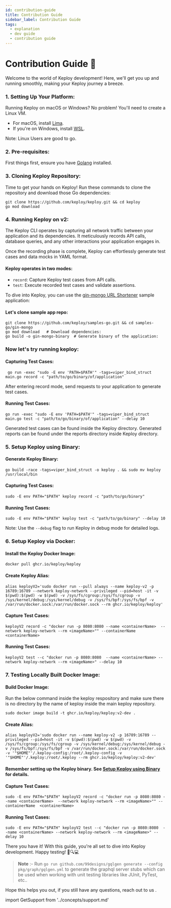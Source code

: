 ```yaml
---
id: contribution-guide
title: Contribution Guide
sidebar_label: Contribution Guide
tags:
  - explanation
  - dev guide
  - contribution guide
---
```


# Contribution Guide 🚀

Welcome to the world of Keploy development! Here, we'll get you up and running smoothly, making your Keploy journey a breeze.

### 1. **Setting Up Your Platform**:

Running Keploy on macOS or Windows? No problem! You'll need to create a Linux VM.

- For macOS, install [Lima](https://github.com/lima-vm/lima#installation).
- If you're on Windows, install [WSL](https://learn.microsoft.com/en-us/windows/wsl/install).

Note: Linux Users are good to go.

### 2. **Pre-requisites**:

First things first, ensure you have [Golang](https://go.dev/doc/install) installed.

### 3. **Cloning Keploy Repository**:

Time to get your hands on Keploy! Run these commands to clone the repository and download those Go dependencies:

```shell
git clone https://github.com/keploy/keploy.git && cd keploy
go mod download
```

### 4. Running Keploy on v2:

The Keploy CLI operates by capturing all network traffic between your application and its dependencies.
It meticulously records API calls, database queries, and any other interactions your application engages in.

Once the recording phase is complete, Keploy can effortlessly generate test cases and data mocks in YAML format.

#### Keploy operates in two modes:

- `record`: Capture Keploy test cases from API calls.
- `test`: Execute recorded test cases and validate assertions.

To dive into Keploy, you can use the [gin-mongo URL Shortener](https://github.com/keploy/samples-go/tree/main/gin-mongo) sample application:

#### Let's clone sample app repo:

```shell
git clone https://github.com/keploy/samples-go.git && cd samples-go/gin-mongo
go mod download   # Download dependencies:
go build -o gin-mongo-binary  # Generate binary of the application:
```

### Now let's try running keploy:

#### Capturing Test Cases:

```shell
 go run -exec "sudo -E env 'PATH=$PATH'" -tags=viper_bind_struct main.go record -c "path/to/go/binary/of/application"
```

After entering record mode, send requests to your application to generate test cases.

#### Running Test Cases:

```shell
go run -exec "sudo -E env 'PATH=$PATH'" -tags=viper_bind_struct main.go test -c "path/to/go/binary/of/application" --delay 10
```
Generated test cases can be found inside the Keploy directory. Generated reports can be found under the reports directory inside Keploy directory. 
### 5. Setup Keploy using Binary:

#### Generate Keploy Binary:

```shell
go build -race -tags=viper_bind_struct -o keploy . && sudo mv keploy /usr/local/bin
```

#### Capturing Test Cases:

```shell
sudo -E env PATH="$PATH" keploy record -c "path/to/go/binary"
```

#### Running Test Cases:

```shell
sudo -E env PATH="$PATH" keploy test -c "path/to/go/binary" --delay 10
```

Note: Use the `--debug` flag to run Keploy in debug mode for detailed logs.

### 6. Setup Keploy via Docker:

#### Install the Keploy Docker Image:

```shell
docker pull ghcr.io/keploy/keploy
```

#### Create Keploy Alias:

```shell
alias keployV2='sudo docker run --pull always --name keploy-v2 -p 16789:16789 --network keploy-network --privileged --pid=host -it -v $(pwd):$(pwd) -w $(pwd) -v /sys/fs/cgroup:/sys/fs/cgroup -v /sys/kernel/debug:/sys/kernel/debug -v /sys/fs/bpf:/sys/fs/bpf -v /var/run/docker.sock:/var/run/docker.sock --rm ghcr.io/keploy/keploy'
```

#### Capture Test Cases:

```shell
keployV2 record -c "docker run -p 8080:8080 --name <containerName>  --network keploy-network --rm <imageName>"" --containerName  <containerName>
```

#### Running Test Cases:

```shell
keployV2 test --c "docker run -p 8080:8080  --name <containerName> --network keploy-network --rm <imageName>" --delay 10
```

### 7. Testing Locally Built Docker Image:

#### Build Docker Image:

Run the below command inside the keploy respository and make sure there is no directory by the name of keploy inside the main keploy repository.

```shell
sudo docker image build -t ghcr.io/keploy/keploy:v2-dev .
```

#### Create Alias:

```shell
alias keployV2='sudo docker run --name keploy-v2 -p 16789:16789 --privileged --pid=host -it -v $(pwd):$(pwd) -w $(pwd) -v /sys/fs/cgroup:/sys/fs/cgroup -v /sys/kernel/debug:/sys/kernel/debug -v /sys/fs/bpf:/sys/fs/bpf -v /var/run/docker.sock:/var/run/docker.sock -v '"$HOME"'/.keploy-config:/root/.keploy-config -v '"$HOME"'/.keploy:/root/.keploy --rm ghcr.io/keploy/keploy:v2-dev'
```

#### Remember setting up the Keploy binary. See [Setup Keploy using Binary](#5-setup-keploy-using-binary) for details.

#### Capture Test Cases:

```shell
sudo -E env PATH="$PATH" keployV2 record -c "docker run -p 8080:8080 --name <containerName>  --network keploy-network --rm <imageName>"" --containerName  <containerName>
```

#### Running Test Cases:

```shell
sudo -E env PATH="$PATH" keployV2 test --c "docker run -p 8080:8080  --name <containerName> --network keploy-network --rm <imageName>" --delay 10
```

There you have it! With this guide, you're all set to dive into Keploy development. Happy testing! 🧪🔍💻

> **Note** :- Run `go run github.com/99designs/gqlgen generate --config pkg/graph/gqlgen.yml` to generate the graphql server stubs which can be used when working with unit testing libraries like JUnit, PyTest, etc..

Hope this helps you out, if you still have any questions, reach out to us .

import GetSupport from '../concepts/support.md'

<GetSupport/>
